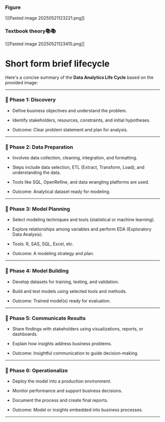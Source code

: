 ### Figure

![[Pasted image 20250521123221.png]]

### Textbook theory📚📚

![[Pasted image 20250521123415.png]]

# Short form brief lifecycle

Here's a concise summary of the **Data Analytics Life Cycle** based on the provided image:

---

### **🔹 Phase 1: Discovery**

- Define business objectives and understand the problem.
    
- Identify stakeholders, resources, constraints, and initial hypotheses.
    
- Outcome: Clear problem statement and plan for analysis.
    

---

### **🔹 Phase 2: Data Preparation**

- Involves data collection, cleaning, integration, and formatting.
    
- Steps include data selection, ETL (Extract, Transform, Load), and understanding the data.
    
- Tools like SQL, OpenRefine, and data wrangling platforms are used.
    
- Outcome: Analytical dataset ready for modeling.
    

---

### **🔹 Phase 3: Model Planning**

- Select modeling techniques and tools (statistical or machine learning).
    
- Explore relationships among variables and perform EDA (Exploratory Data Analysis).
    
- Tools: R, SAS, SQL, Excel, etc.
    
- Outcome: A modeling strategy and plan.
    

---

### **🔹 Phase 4: Model Building**

- Develop datasets for training, testing, and validation.
    
- Build and test models using selected tools and methods.
    
- Outcome: Trained model(s) ready for evaluation.
    

---

### **🔹 Phase 5: Communicate Results**

- Share findings with stakeholders using visualizations, reports, or dashboards.
    
- Explain how insights address business problems.
    
- Outcome: Insightful communication to guide decision-making.
    

---

### **🔹 Phase 6: Operationalize**

- Deploy the model into a production environment.
    
- Monitor performance and support business decisions.
    
- Document the process and create final reports.
    
- Outcome: Model or insights embedded into business processes.
    

---

